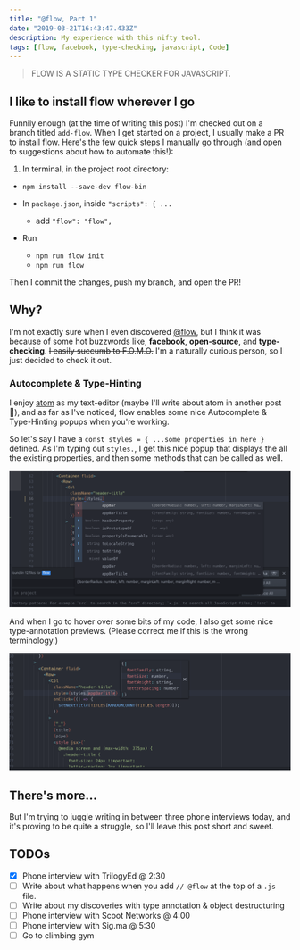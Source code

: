 ```yaml
---
title: "@flow, Part 1"
date: "2019-03-21T16:43:47.433Z"
description: My experience with this nifty tool.
tags: [flow, facebook, type-checking, javascript, Code]
---
```


> FLOW IS A STATIC TYPE CHECKER FOR JAVASCRIPT.

## I like to install flow wherever I go

Funnily enough (at the time of writing this post) I'm checked out on a branch titled `add-flow`. When I get started on a project, I usually make a PR to install flow. Here's the few quick steps I manually go through (and open to suggestions about how to automate this!):

1. In terminal, in the project root directory:

- `npm install --save-dev flow-bin`

- In `package.json`, inside `"scripts": { ...`

  - add `"flow": "flow",`

- Run
  - `npm run flow init`
  - `npm run flow`

Then I commit the changes, push my branch, and open the PR!

## Why?

I'm not exactly sure when I even discovered [@flow](https://flow.org/en/), but I think it was because of some hot buzzwords like, **facebook**, **open-source**, and **type-checking**. ~~I easily succumb to F.O.M.O.~~ I'm a naturally curious person, so I just decided to check it out.

### Autocomplete & Type-Hinting

I enjoy [atom](https://atom.io/) as my text-editor (maybe I'll write about atom in another post 🤔), and as far as I've noticed, flow enables some nice Autocomplete & Type-Hinting popups when you're working.

So let's say I have a `const styles = { ...some properties in here }` defined. As I'm typing out `styles.`, I get this nice popup that displays the all the existing properties, and then some methods that can be called as well.

![Autocomplete](./pic1.png)

And when I go to hover over some bits of my code, I also get some nice type-annotation previews. (Please correct me if this is the wrong terminology.)

![Type-Hinting](./pic2.png)

## There's more...

But I'm trying to juggle writing in between three phone interviews today, and it's proving to be quite a struggle, so I'll leave this post short and sweet.

## TODOs

- [x] Phone interview with TrilogyEd @ 2:30
- [ ] Write about what happens when you add `// @flow` at the top of a `.js` file.
- [ ] Write about my discoveries with type annotation & object destructuring
- [ ] Phone interview with Scoot Networks @ 4:00
- [ ] Phone interview with Sig.ma @ 5:30
- [ ] Go to climbing gym
